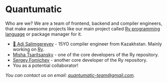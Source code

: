 # Quantumatic

Who are we? We are a team of frontend, backend and compiler engineers, that make awesome projects like our main project called [Ry programming language](https://github.com/quantumatic/ry) or package manager for it.

* [👑 Adi Salimgereyev](https://github.com/abs0luty) - 15YO compiler engineer from Kazakhstan. Mainly working on [Ry](https://github.com/quantumatic/ry).
* [Misha Tsaritsansky](https://github.com/De-Santos) - one of the core developers of the Ry repository.
* [Sergey Fomichev](https://github.com/serform256) - another core developer of the Ry repository.
* You as a potential collaborator!

_You can contact us on email: quantumatic-team@gmail.com._
